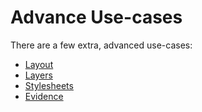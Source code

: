 
# Advance Use-cases

There are a few extra, advanced use-cases:

- [Layout](./adv_layout.md)
- [Layers](./adv_layers.md)
- [Stylesheets](./adv_stylesheets.md)
- [Evidence](./adv_evidence.md)